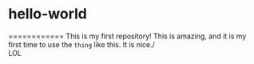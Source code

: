 # hello-world
============
    This is my first repository!
    This is amazing, and it is my first time to use the `thing` like this. It is nice./<br>
    LOL
